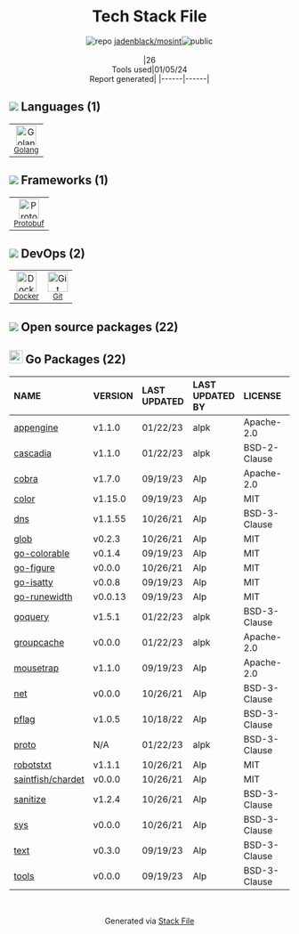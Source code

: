 <!--
&lt;--- Readme.md Snippet without images Start ---&gt;
## Tech Stack
jadenblack/mosint is built on the following main stack:

- [Golang](http://golang.org/) – Languages
- [Protobuf](https://developers.google.com/protocol-buffers/) – Serialization Frameworks
- [Docker](https://www.docker.com/) – Virtual Machine Platforms & Containers

Full tech stack [here](/techstack.md)

&lt;--- Readme.md Snippet without images End ---&gt;

&lt;--- Readme.md Snippet with images Start ---&gt;
## Tech Stack
jadenblack/mosint is built on the following main stack:

- <img width='25' height='25' src='https://img.stackshare.io/service/1005/O6AczwfV_400x400.png' alt='Golang'/> [Golang](http://golang.org/) – Languages
- <img width='25' height='25' src='https://img.stackshare.io/service/4393/ma2jqJKH_400x400.png' alt='Protobuf'/> [Protobuf](https://developers.google.com/protocol-buffers/) – Serialization Frameworks
- <img width='25' height='25' src='https://img.stackshare.io/service/586/n4u37v9t_400x400.png' alt='Docker'/> [Docker](https://www.docker.com/) – Virtual Machine Platforms & Containers

Full tech stack [here](/techstack.md)

&lt;--- Readme.md Snippet with images End ---&gt;
-->
<div align="center">

# Tech Stack File
![](https://img.stackshare.io/repo.svg "repo") [jadenblack/mosint](https://github.com/jadenblack/mosint)![](https://img.stackshare.io/public_badge.svg "public")
<br/><br/>
|26<br/>Tools used|01/05/24 <br/>Report generated|
|------|------|
</div>

## <img src='https://img.stackshare.io/languages.svg'/> Languages (1)
<table><tr>
  <td align='center'>
  <img width='36' height='36' src='https://img.stackshare.io/service/1005/O6AczwfV_400x400.png' alt='Golang'>
  <br>
  <sub><a href="http://golang.org/">Golang</a></sub>
  <br>
  <sub></sub>
</td>

</tr>
</table>

## <img src='https://img.stackshare.io/frameworks.svg'/> Frameworks (1)
<table><tr>
  <td align='center'>
  <img width='36' height='36' src='https://img.stackshare.io/service/4393/ma2jqJKH_400x400.png' alt='Protobuf'>
  <br>
  <sub><a href="https://developers.google.com/protocol-buffers/">Protobuf</a></sub>
  <br>
  <sub></sub>
</td>

</tr>
</table>

## <img src='https://img.stackshare.io/devops.svg'/> DevOps (2)
<table><tr>
  <td align='center'>
  <img width='36' height='36' src='https://img.stackshare.io/service/586/n4u37v9t_400x400.png' alt='Docker'>
  <br>
  <sub><a href="https://www.docker.com/">Docker</a></sub>
  <br>
  <sub></sub>
</td>

<td align='center'>
  <img width='36' height='36' src='https://img.stackshare.io/service/1046/git.png' alt='Git'>
  <br>
  <sub><a href="http://git-scm.com/">Git</a></sub>
  <br>
  <sub></sub>
</td>

</tr>
</table>


## <img src='https://img.stackshare.io/group.svg' /> Open source packages (22)</h2>

## <img width='24' height='24' src='https://img.stackshare.io/service/21112/default_1346bbda8fe03e4dce5601323a3ca47a10c1ae36.png'/> Go Packages (22)

|NAME|VERSION|LAST UPDATED|LAST UPDATED BY|LICENSE|VULNERABILITIES|
|:------|:------|:------|:------|:------|:------|
|[appengine](https://pkg.go.dev/google.golang.org/appengine)|v1.1.0|01/22/23|alpk |Apache-2.0|N/A|
|[cascadia](https://pkg.go.dev/github.com/andybalholm/cascadia)|v1.1.0|01/22/23|alpk |BSD-2-Clause|N/A|
|[cobra](https://pkg.go.dev/github.com/spf13/cobra)|v1.7.0|09/19/23|Alp |Apache-2.0|N/A|
|[color](https://pkg.go.dev/github.com/fatih/color)|v1.15.0|09/19/23|Alp |MIT|N/A|
|[dns](https://pkg.go.dev/github.com/miekg/dns)|v1.1.55|10/26/21|Alp |BSD-3-Clause|N/A|
|[glob](https://pkg.go.dev/github.com/gobwas/glob)|v0.2.3|10/26/21|Alp |MIT|N/A|
|[go-colorable](https://pkg.go.dev/github.com/mattn/go-colorable)|v0.1.4|09/19/23|Alp |MIT|N/A|
|[go-figure](https://pkg.go.dev/github.com/common-nighthawk/go-figure)|v0.0.0|10/26/21|Alp |MIT|N/A|
|[go-isatty](https://pkg.go.dev/github.com/mattn/go-isatty)|v0.0.8|09/19/23|Alp |MIT|N/A|
|[go-runewidth](https://pkg.go.dev/github.com/mattn/go-runewidth)|v0.0.13|09/19/23|Alp |MIT|N/A|
|[goquery](https://pkg.go.dev/github.com/PuerkitoBio/goquery)|v1.5.1|01/22/23|alpk |BSD-3-Clause|N/A|
|[groupcache](https://pkg.go.dev/github.com/golang/groupcache)|v0.0.0|01/22/23|alpk |Apache-2.0|N/A|
|[mousetrap](https://pkg.go.dev/github.com/inconshreveable/mousetrap)|v1.1.0|09/19/23|Alp |Apache-2.0|N/A|
|[net](https://pkg.go.dev/golang.org/x/net)|v0.0.0|10/26/21|Alp |BSD-3-Clause|N/A|
|[pflag](https://pkg.go.dev/github.com/spf13/pflag)|v1.0.5|10/18/22|Alp |BSD-3-Clause|N/A|
|[proto](https://pkg.go.dev/github.com/golang/protobuf/proto)|N/A|01/22/23|alpk |BSD-3-Clause|N/A|
|[robotstxt](https://pkg.go.dev/github.com/temoto/robotstxt)|v1.1.1|10/26/21|Alp |MIT|N/A|
|[saintfish/chardet](https://pkg.go.dev/github.com/saintfish/chardet)|v0.0.0|10/26/21|Alp |MIT|N/A|
|[sanitize](https://pkg.go.dev/github.com/kennygrant/sanitize)|v1.2.4|10/26/21|Alp |BSD-3-Clause|N/A|
|[sys](https://pkg.go.dev/golang.org/x/sys)|v0.0.0|10/26/21|Alp |BSD-3-Clause|N/A|
|[text](https://pkg.go.dev/golang.org/x/text)|v0.3.0|09/19/23|Alp |BSD-3-Clause|N/A|
|[tools](https://pkg.go.dev/golang.org/x/tools)|v0.0.0|09/19/23|Alp |BSD-3-Clause|N/A|

<br/>
<div align='center'>

Generated via [Stack File](https://github.com/marketplace/stack-file)
